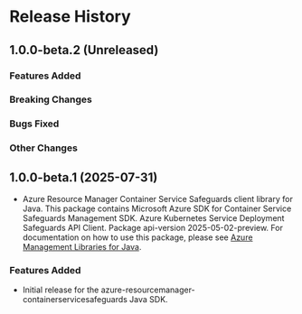 # Release History

## 1.0.0-beta.2 (Unreleased)

### Features Added

### Breaking Changes

### Bugs Fixed

### Other Changes

## 1.0.0-beta.1 (2025-07-31)

- Azure Resource Manager Container Service Safeguards client library for Java. This package contains Microsoft Azure SDK for Container Service Safeguards Management SDK. Azure Kubernetes Service Deployment Safeguards API Client. Package api-version 2025-05-02-preview. For documentation on how to use this package, please see [Azure Management Libraries for Java](https://aka.ms/azsdk/java/mgmt).
### Features Added

- Initial release for the azure-resourcemanager-containerservicesafeguards Java SDK.
